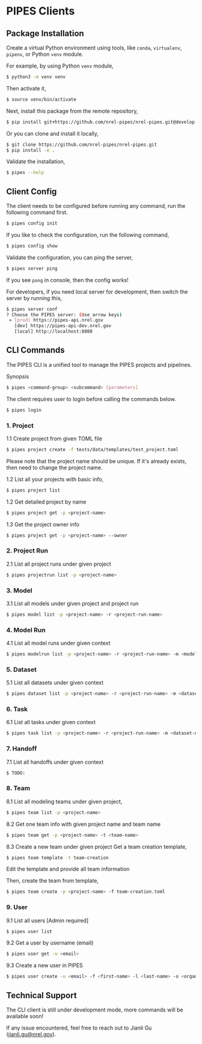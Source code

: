 # PIPES Clients

## Package Installation

Create a virtual Python environment using tools, like `conda`, `virtualenv`, `pipenv`, or Python `venv` module.

For example, by using Python `venv` module,
```bash
$ python3 -m venv venv
```

Then activate it,
```bash
$ source venv/bin/activate
```

Next, install this package from the remote repository,
```bash
$ pip install git+https://github.com/nrel-pipes/nrel-pipes.git@develop
```

Or you can clone and install it locally,
```bash
$ git clone https://github.com/nrel-pipes/nrel-pipes.git
$ pip install -e .
```

Validate the installation,

```bash
$ pipes --help
```

## Client Config

The client needs to be configured before running any command, run the following command first.
```bash
$ pipes config init
```

If you like to check the configuration, run the following command,
```bash
$ pipes config show
```

Validate the configuration, you can ping the server,
```bash
$ pipes server ping
```

If you see `pong` in console, then the config works!


For developers, if you need local server for development, then switch the server by running this,
```bash
$ pipes server conf
? Choose the PIPES server: (Use arrow keys)
 » [prod] https://pipes-api.nrel.gov
   [dev] https://pipes-api-dev.nrel.gov
   [local] http://localhost:8080
```


## CLI Commands

The PIPES CLI is a unified tool to manage the PIPES projects and pipelines.

Synopsis

```bash
$ pipes <command-group> <subcommand> [parameters]
```

The client requires user to login before calling the commands below.

```bash
$ pipes login
```


### 1. Project

1.1 Create project from given TOML file
```bash
$ pipes project create -f tests/data/templates/test_project.toml
```

Please note that the project name should be unique. If it's already exists, then
need to change the project name.

1.2 List all your projects with basic info,
```bash
$ pipes project list
```

1.2 Get detailed project by name
```bash
$ pipes project get -p <project-name>
```

1.3 Get the project owner info
```bash
$ pipes project get -p <project-name> --owner
```

### 2. Project Run

2.1 List all project runs under given project
```bash
$ pipes projectrun list -p <project-name>
```

### 3. Model

3.1 List all models under given project and project run
```bash
$ pipes model list -p <project-name> -r <project-run-name>
```


### 4. Model Run

4.1 List all model runs under given context
```bash
$ pipes modelrun list -p <project-name> -r <project-run-name> -m <model-name>
```


### 5. Dataset

5.1 List all datasets under given context
```bash
$ pipes dataset list -p <project-name> -r <project-run-name> -m <dataset-name> -x <model-run-name>
```

### 6. Task

6.1 List all tasks under given context
```bash
$ pipes task list -p <project-name> -r <project-run-name> -m <dataset-name> -x <model-run-name>
```

### 7. Handoff

7.1 List all handoffs under given context
```bash
$ TODO:
```

### 8. Team

8.1 List all modeling teams under given project,
```bash
$ pipes team list -p <project-name>
```

8.2 Get one team info with given project name and team name
```bash
$ pipes team get -p <project-name> -t <team-name>
```

8.3 Create a new team under given project
Get a team creation template,
```bash
$ pipes team template -t team-creation
```
Edit the template and provide all team information

Then, create the team from template,
```bash
$ pipes team create -p <project-name> -f team-creation.toml
```

### 9. User

9.1 List all users [Admin required]
```bash
$ pipes user list
```

9.2 Get a user by username (email)
```bash
$ pipes user get -u <email>
```

9.3 Create a new user in PIPES
```bash
$ pipes user create -u <email> -f <first-name> -l <last-name> -o <organization>
```

## Technical Support
The CLI client is still under development mode, more commands will be available soon!

If any issue encountered, feel free to reach out to Jianli Gu (jianli.gu@nrel.gov).
